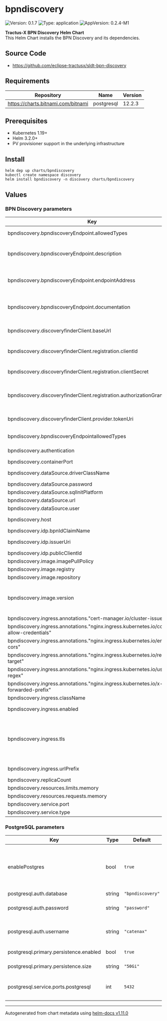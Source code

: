 # bpndiscovery

![Version: 0.1.7](https://img.shields.io/badge/Version-0.1.5-informational?style=flat-square) ![Type: application](https://img.shields.io/badge/Type-application-informational?style=flat-square) ![AppVersion: 0.2.4-M1](https://img.shields.io/badge/AppVersion-0.2.2--M1-informational?style=flat-square)

**Tractus-X BPN Discovery Helm Chart** <br/>
This Helm Chart installs the BPN Discovery and its dependencies.

## Source Code

* <https://github.com/eclipse-tractusx/sldt-bpn-discovery>

## Requirements

| Repository | Name | Version |
|------------|------|---------|
| https://charts.bitnami.com/bitnami | postgresql | 12.2.3 |

## Prerequisites
- Kubernetes 1.19+
- Helm 3.2.0+
- PV provisioner support in the underlying infrastructure

## Install
```
helm dep up charts/bpndiscovery
kubectl create namespace discovery
helm install bpndiscovery -n discovery charts/bpndiscovery
```

## Values
### BPN Discovery parameters
| Key                                                           | Type | Default                             | Description                                                                                               |
|---------------------------------------------------------------|------|-------------------------------------|-----------------------------------------------------------------------------------------------------------|
| bpndiscovery.bpndiscoveryEndpoint.allowedTypes                | string | `"oen,wmi"`                         | allowed types for deployed application. (oen,...)                                                         |
| bpndiscovery.bpndiscoveryEndpoint.description                 | string | `""`                                | Bpn discovery endpoint (description) informationen for the self registration on discoveryfinder           |
| bpndiscovery.bpndiscoveryEndpoint.endpointAddress             | string | `""`                                | Bpn discovery endpoint (host of bpn discovery) informationen for the self registration on discoveryfinder |
| bpndiscovery.bpndiscoveryEndpoint.documentation               | string | `""`                                | Bpn discovery endpoint (documentation) informationen for the self registration on discoveryfinder         |
| bpndiscovery.discoveryfinderClient.baseUrl                    | string | `""`                                | The host of discoveryfinder. This is needed for the selfregistration of bpn discovery                     |
| bpndiscovery.discoveryfinderClient.registration.clientId | string | `""`                                | Discovery finder client information (clientId) to the selfregistration.                                   |
| bpndiscovery.discoveryfinderClient.registration.clientSecret               | string | `""`                                | Discovery finder client information (clientSecret) to the self registration.                              |
| bpndiscovery.discoveryfinderClient.registration.authorizationGrantType               | string | `"client_credentials"`              | Discovery finder client information (authorizationGrantType) to the self registration.                    |
| bpndiscovery.discoveryfinderClient.provider.tokenUri               | string | `""`                                | Discovery finder client information (tokenUri) to the self registration.                                  |
| bpndiscovery.bpndiscoveryEndpointallowedTypes                                         | string | `"oen,bpid"`                        | allowed types for deployed application. (oen,...)                                                                                                                                                                                        |
| bpndiscovery.authentication                                                           | bool | `true`                              | Enables OAuth2 based authentication/authorization                                                                                                                                                                                        |
| bpndiscovery.containerPort                                                            | int | `4243`                              | Containerport                                                                                                                                                                                                                            |
| bpndiscovery.dataSource.driverClassName                                               | string | `"org.postgresql.Driver"`           | The driver class name for the database connection                                                                                                                                                                                        |
| bpndiscovery.dataSource.password                                                      | string | `"password"`                        | Datasource password                                                                                                                                                                                                                      |
| bpndiscovery.dataSource.sqlInitPlatform                                               | string | `"pg"`                              | Datasource InitPlatform                                                                                                                                                                                                                  |
| bpndiscovery.dataSource.url                                                           | string | `"jdbc:postgresql://database:5432"` | Datasource URL                                                                                                                                                                                                                           |
| bpndiscovery.dataSource.user                                                          | string | `"user"`                            | Datasource user                                                                                                                                                                                                                          |
| bpndiscovery.host                                                                     | string | `"localhost"`                       | This value is used by the Ingress object (if enabled) to route traffic                                                                                                                                                                   |
| bpndiscovery.idp.bpnIdClaimName                                                       | string | `"bpn"`                             | bpnId claim Name                                                                                                                                                                                                                         |
| bpndiscovery.idp.issuerUri                                                            | string | `""`                                | The issuer URI of the OAuth2 identity provider                                                                                                                                                                                           |
| bpndiscovery.idp.publicClientId                                                       | string | `"default-cleint"`                  | ClientId                                                                                                                                                                                                                                 |
| bpndiscovery.image.imagePullPolicy                                                    | string | `"IfNotPresent"`                    | ImagepullPolicy                                                                                                                                                                                                                          |
| bpndiscovery.image.registry                                                           | string | `"ghcr.io/catenax-ng"`              | Image registry                                                                                                                                                                                                                           |
| bpndiscovery.image.repository                                                         | string | `"sldt-bpn-discovery"`              | Image repository                                                                                                                                                                                                                         |
| bpndiscovery.image.version                                                            | string | `""`                                | ersion of image. By default the app Version from Chart.yml is used. You can overwrite the version to use an  other version of sldt-bpn-discovery                                                                                         |
| bpndiscovery.ingress.annotations."cert-manager.io/cluster-issuer"                     | string | `"selfsigned-cluster-issuer"`       |                                                                                                                                                                                                                                          |
| bpndiscovery.ingress.annotations."nginx.ingress.kubernetes.io/cors-allow-credentials" | string | `"true"`                            |                                                                                                                                                                                                                                          |
| bpndiscovery.ingress.annotations."nginx.ingress.kubernetes.io/enable-cors"            | string | `"true"`                            |                                                                                                                                                                                                                                          |
| bpndiscovery.ingress.annotations."nginx.ingress.kubernetes.io/rewrite-target"         | string | `"/$2"`                             |                                                                                                                                                                                                                                          |
| bpndiscovery.ingress.annotations."nginx.ingress.kubernetes.io/use-regex"              | string | `"true"`                            |                                                                                                                                                                                                                                          |
| bpndiscovery.ingress.annotations."nginx.ingress.kubernetes.io/x-forwarded-prefix"     | string | `"/bpndiscovery"`                   |                                                                                                                                                                                                                                          |
| bpndiscovery.ingress.className                                                        | string | `"nginx"`                           | The Ingress class name                                                                                                                                                                                                                   |
| bpndiscovery.ingress.enabled                                                          | bool | `false`                             | Configures if an Ingress resource is created                                                                                                                                                                                             |
| bpndiscovery.ingress.tls                                                              | bool | `false`                             | Configures whether the `Ingress` should include TLS configuration. In that case, a separate `Secret` (as defined by `registry.ingress.tlsSecretName`) needs to be provided manually or by using [cert-manager](https://cert-manager.io/) |
| bpndiscovery.ingress.urlPrefix                                                        | string | `"/bpndiscovery"`                   | The url prefix that is used by the Ingress resource to route traffic                                                                                                                                                                     |
| bpndiscovery.replicaCount                                                             | int | `1`                                 | Replica count                                                                                                                                                                                                                            |
| bpndiscovery.resources.limits.memory                                                  | string | `"1024Mi"`                          | Resources limit memory                                                                                                                                                                                                                   |
| bpndiscovery.resources.requests.memory                                                | string | `"512Mi"`                           | Resources request memory                                                                                                                                                                                                                 |
| bpndiscovery.service.port                                                             | int | `8080`                              | Service port                                                                                                                                                                                                                             |
| bpndiscovery.service.type                                                             | string | `"ClusterIP"`                       | Service type                                                                                                                                                                                                                                         |

### PostgreSQL parameters
| Key | Type | Default                             | Description                                                                                   |
|-----|------|-------------------------------------|-----------------------------------------------------------------------------------------------|
| enablePostgres | bool | `true`                              | If enabled, the postgreSQL instance will be run. Disable if you use your own hosted postgreSQL. |
| postgresql.auth.database | string | `"bpndiscovery"`                 | Database name                                                                                 |
| postgresql.auth.password | string | `"password"`                        | Password for authentication at the database                                                   |
| postgresql.auth.username | string | `"catenax"`                         | Username that is used to authenticate at the database                                         |
| postgresql.primary.persistence.enabled | bool | `true`                              | Persistence enabled                                                                           |
| postgresql.primary.persistence.size | string | `"50Gi"`                            | Size of persistence                                                                           |
| postgresql.service.ports.postgresql | int | `5432`                              | Size of the PersistentVolume that persists the data                                           |

----------------------------------------------
Autogenerated from chart metadata using [helm-docs v1.11.0](https://github.com/norwoodj/helm-docs/releases/v1.11.0)
